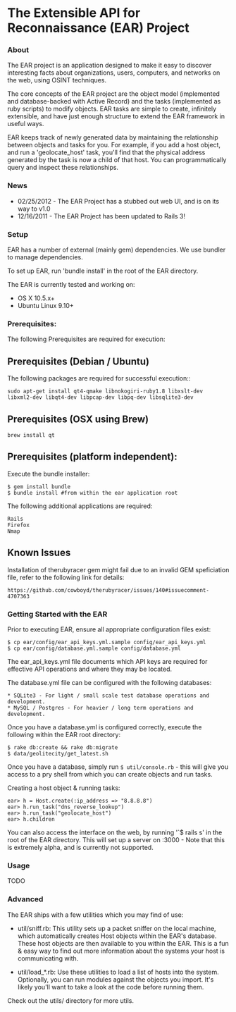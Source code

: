 # The Extensible API for Reconnaissance (EAR) Project

### About

The EAR project is an application designed to make it easy to discover interesting facts about organizations, users, computers, and networks on the web, using OSINT techniques. 

The core concepts of the EAR project are the object model (implemented and database-backed with Active Record) and the tasks (implemented as ruby scripts) to modify objects. EAR tasks are simple to create, infinitely extensible, and have just enough structure to extend the EAR framework in useful ways.

EAR keeps track of newly generated data by maintaining the relationship between objects and tasks for you. For example, if you add a host object, and run a 'geolocate_host' task, you'll find that the physical address generated by the task is now a child of that host. You can programmatically query and inspect these relationships.

### News

* 02/25/2012 - The EAR Project has a stubbed out web UI, and is on its way to v1.0
* 12/16/2011 - The EAR Project has been updated to Rails 3!

### Setup

EAR has a number of external (mainly gem) dependencies. We use bundler to manage dependencies.  

To set up EAR, run 'bundle install' in the root of the EAR directory.

The EAR is currently tested and working on:

* OS X 10.5.x+
* Ubuntu Linux 9.10+  

### Prerequisites:

The following Prerequisites are required for execution: 

## Prerequisites (Debian / Ubuntu) 

The following packages are required for successful execution::

	sudo apt-get install qt4-qmake libnokogiri-ruby1.8 libxslt-dev libxml2-dev libqt4-dev libpcap-dev libpq-dev libsqlite3-dev 

## Prerequisites (OSX using Brew)

	brew install qt 

## Prerequisites (platform independent): 

Execute the bundle installer: 

	$ gem install bundle 
	$ bundle install #from within the ear application root

The following additional applications are required:

	Rails 
	Firefox 
	Nmap 

## Known Issues

Installation of therubyracer gem might fail due to an invalid GEM speficiation file, refer to the following link for details: 

	https://github.com/cowboyd/therubyracer/issues/140#issuecomment-4707363

### Getting Started with the EAR

Prior to executing EAR, ensure all appropriate configuration files exist: 

	$ cp ear/config/ear_api_keys.yml.sample config/ear_api_keys.yml
	$ cp ear/config/database.yml.sample config/database.yml 

The ear_api_keys.yml file documents which API keys are required for effective API operations and where they may be located. 

The database.yml file can be configured with the following databases:

	* SQLite3 - For light / small scale test database operations and development.
	* MySQL / Postgres - For heavier / long term operations and development.

Once you have a database.yml is configured correctly, execute the following within the EAR root directory:

    $ rake db:create && rake db:migrate
    $ data/geolitecity/get_latest.sh 

Once you have a database, simply run `$ util/console.rb` - this will give you access to a pry shell from which you can create objects and run tasks. 

Creating a host object & running tasks: 

    ear> h = Host.create(:ip_address => "8.8.8.8")
    ear> h.run_task("dns_reverse_lookup")
    ear> h.run_task("geolocate_host")
    ear> h.children

You can also access the interface on the web, by running '`$ rails s' in the root of the EAR directory. This will set up a server on :3000 - Note that this is extremely alpha, and is currently not supported. 

### Usage

TODO

### Advanced

The EAR ships with a few utilities which you may find of use:

 - util/sniff.rb: This utility sets up a packet sniffer on the local machine, which automatically creates Host objects within the EAR's database. These host objects are then available to you within the EAR. This is a fun & easy way to find out more information about the systems your host is communicating with.

 - util/load_*.rb: Use these utilities to load a list of hosts into the system. Optionally, you can run modules against the objects you import. It's likely you'll want to take a look at the code before running them. 

Check out the utils/ directory for more utils.
